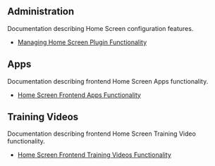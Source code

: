 ## Administration

Documentation describing Home Screen configuration features.

- [Managing Home Screen Plugin Functionality](./admin/README.md)

## Apps

Documentation describing frontend Home Screen Apps functionality.

- [Home Screen Frontend Apps Functionality](./apps/README.md)

## Training Videos

Documentation describing frontend Home Screen Training Video functionality.

- [Home Screen Frontend Training Videos Functionality](./train/README.md)
